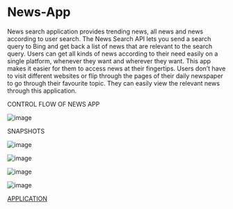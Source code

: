 # News-App

News search application provides trending news, all news and news according to user search. The News Search API lets you send a search query to Bing and get back a list of news that are relevant to the search query. Users can get all kinds of news according to their need easily on a single platform, whenever they want and wherever they want. This app makes it easier for them to access news at their fingertips. Users don’t have to visit different websites or flip through the pages of their daily newspaper to go through their favourite topic. They can easily view the relevant news through this application.


CONTROL FLOW OF NEWS APP

![image](https://user-images.githubusercontent.com/53509075/180659292-9b14b2de-3b3c-44fc-a77b-f4454984f5c6.png)


SNAPSHOTS

![image](https://user-images.githubusercontent.com/53509075/180659328-31a6bc6f-0bd5-42f6-883b-bb1d9e0e0356.png)


![image](https://user-images.githubusercontent.com/53509075/180659333-3175653b-6e0a-49a1-b114-ad9b6b8919c0.png)


![image](https://user-images.githubusercontent.com/53509075/180659335-15d70f08-61ca-42c7-8f26-611a62fadb5c.png)


![image](https://user-images.githubusercontent.com/53509075/180659346-f574b794-e441-4d47-9541-344ffb6523fd.png)


[APPLICATION](https://news-search-application.herokuapp.com/)
